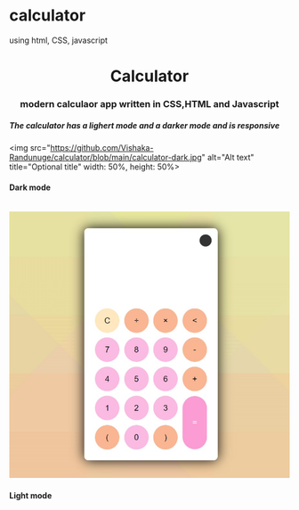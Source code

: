 # calculator
using html, CSS, javascript




<h1 align="center">Calculator</h1>
<h3 align="center">modern calculaor app written in CSS,HTML and Javascript</h3>

<h5>The calculator has a lighert mode and a darker mode and is responsive</h5>

<img src="https://github.com/Vishaka-Randunuge/calculator/blob/main/calculator-dark.jpg" alt="Alt text" title="Optional title" width: 50%, height: 50%>
<h4>Dark mode</h4>

<br>

<img src="https://github.com/Vishaka-Randunuge/calculator/blob/main/calculator-light.jpg" alt="Alt text" title="Optional title">
<h4>Light mode</h4>
